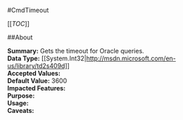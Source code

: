 #CmdTimeout

[[_TOC_]]

##About

**Summary:**  Gets the timeout for Oracle queries.   
**Data Type:** [[System.Int32|http://msdn.microsoft.com/en-us/library/td2s409d]]  
**Accepted Values:**   
**Default Value:** 3600  
**Impacted Features:**   
**Purpose:**   
**Usage:**   
**Caveats:**   

